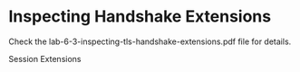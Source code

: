 # Inspecting Handshake Extensions

Check the lab-6-3-inspecting-tls-handshake-extensions.pdf file for details.

Session Extensions 